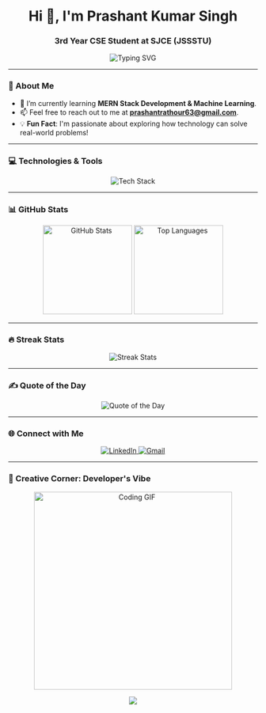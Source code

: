 <h1 align="center">Hi 👋, I'm Prashant Kumar Singh</h1>
<h3 align="center">3rd Year CSE Student at SJCE (JSSSTU)</h3>

<p align="center">
  <img src="https://readme-typing-svg.herokuapp.com?color=%2336BCF7&size=25&center=true&vCenter=true&width=600&lines=Welcome+to+my+GitHub+Profile!;Tech+Explorer+%7C+Developer+%7C+Learner;Always+Open+to+Collaboration+🤝;singh+ji+%7C" alt="Typing SVG" />
</p>

---

### 🌟 About Me
- 🚀 I’m currently learning **MERN Stack Development & Machine Learning**.
- 📫 Feel free to reach out to me at **[prashantrathour63@gmail.com](mailto:prashantrathour63@gmail.com)**.
- 💡 **Fun Fact**: I'm passionate about exploring how technology can solve real-world problems!

---

### 💻 Technologies & Tools
<p align="center">
  <img src="https://skillicons.dev/icons?i=java,c,cpp,python,html,css,js,react,nodejs,express,mongodb,mysql,bootstrap,linux,git,vscode" alt="Tech Stack" />
</p>

---

### 📊 GitHub Stats
<div align="center">
  <img src="https://github-readme-stats.vercel.app/api?username=PSRajput3377&show_icons=true&include_all_commits=true&count_private=true&theme=dracula&hide_border=false" height="180" alt="GitHub Stats" />
  <img src="https://github-readme-stats.vercel.app/api/top-langs/?username=PSRajput3377&layout=compact&theme=dracula&hide_border=false" height="180" alt="Top Languages" />
</div>

---

### 🔥 Streak Stats
<p align="center">
  <img src="https://github-readme-streak-stats.herokuapp.com/?user=PSRajput3377&theme=dracula&hide_border=false" alt="Streak Stats" />
</p>

---

### ✍️ Quote of the Day
<p align="center">
  <img src="https://quotes-github-readme.vercel.app/api?type=horizontal&theme=dracula" alt="Quote of the Day" />
</p>

---

### 🌐 Connect with Me
<p align="center">
  <a href="https://www.linkedin.com/in/prashant-singh-239153258/" target="_blank">
    <img src="https://img.shields.io/badge/LinkedIn-0077B5?logo=linkedin&logoColor=white&style=for-the-badge" alt="LinkedIn" />
  </a>
  <a href="mailto:prashantrathour63@gmail.com" target="_blank">
    <img src="https://img.shields.io/badge/Gmail-D14836?logo=gmail&logoColor=white&style=for-the-badge" alt="Gmail" />
  </a>
</p>

---

### 🎨 Creative Corner: Developer's Vibe  
<p align="center">
  <img src="https://media.giphy.com/media/qgQUggAC3Pfv687qPC/giphy.gif" width="400" alt="Coding GIF" />
</p>

<p align="center">
  <img src="https://readme-typing-svg.herokuapp.com?font=Fira+Code&size=22&duration=4000&pause=500&color=36BCF7&center=true&vCenter=true&width=500&lines=Code%2C+Eat%2C+Sleep%2C+Repeat!;Fueled+by+Coffee+%26+Curiosity.;Building+the+Future+One+Line+at+a+Time.;Turning+Ideas+into+Reality.">
</p>
